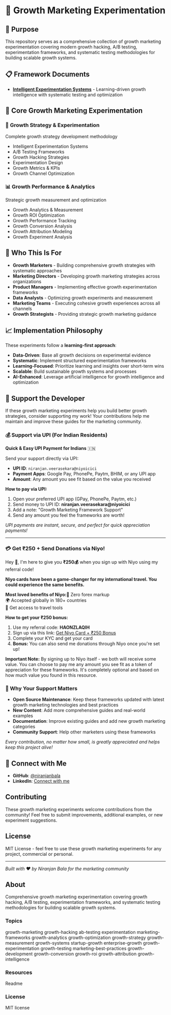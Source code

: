 # 🚀 Growth Marketing Experimentation

## 🎯 Purpose

This repository serves as a comprehensive collection of growth marketing experimentation covering modern growth hacking, A/B testing, experimentation frameworks, and systematic testing methodologies for building scalable growth systems.

## 📋 Framework Documents

* **[Intelligent Experimentation Systems](./intelligent-experimentation-systems.md)** - Learning-driven growth intelligence with systematic testing and optimization

## 🚀 Core Growth Marketing Experimentation

### 🎨 **Growth Strategy & Experimentation**
Complete growth strategy development methodology
* Intelligent Experimentation Systems
* A/B Testing Frameworks
* Growth Hacking Strategies
* Experimentation Design
* Growth Metrics & KPIs
* Growth Channel Optimization

### 📊 **Growth Performance & Analytics**
Strategic growth measurement and optimization
* Growth Analytics & Measurement
* Growth ROI Optimization
* Growth Performance Tracking
* Growth Conversion Analysis
* Growth Attribution Modeling
* Growth Experiment Analysis

## 🎯 Who This Is For

* **Growth Marketers** - Building comprehensive growth strategies with systematic approaches
* **Marketing Directors** - Developing growth marketing strategies across organizations
* **Product Managers** - Implementing effective growth experimentation frameworks
* **Data Analysts** - Optimizing growth experiments and measurement
* **Marketing Teams** - Executing cohesive growth experiences across all channels
* **Growth Strategists** - Providing strategic growth marketing guidance

## 📈 Implementation Philosophy

These experiments follow a **learning-first approach**:
- **Data-Driven**: Base all growth decisions on experimental evidence
- **Systematic**: Implement structured experimentation frameworks
- **Learning-Focused**: Prioritize learning and insights over short-term wins
- **Scalable**: Build sustainable growth systems and processes
- **AI-Enhanced**: Leverage artificial intelligence for growth intelligence and optimization

## 💝 Support the Developer

If these growth marketing experiments help you build better growth strategies, consider supporting my work! Your contributions help me maintain and improve these guides for the marketing community.

### 💰 Support via UPI (For Indian Residents)

**Quick & Easy UPI Payment for Indians** 🇮🇳

Send your support directly via UPI:

* **UPI ID**: `niranjan.veerasekara@niyoicici`
* **Payment Apps**: Google Pay, PhonePe, Paytm, BHIM, or any UPI app
* **Amount**: Any amount you see fit based on the value you received

**How to pay via UPI:**

1. Open your preferred UPI app (GPay, PhonePe, Paytm, etc.)
2. Send money to UPI ID: **niranjan.veerasekara@niyoicici**
3. Add a note: "Growth Marketing Framework Support"
4. Send any amount you feel the frameworks are worth!

_UPI payments are instant, secure, and perfect for quick appreciation payments!_

---

### 💳 Get ₹250 + Send Donations via Niyo!

Hey 👋, I'm here to give you **₹250💰** when you sign up with Niyo using my referral code!

**Niyo cards have been a game-changer for my international travel. You could experience the same benefits.**

**Most loved benefits of Niyo:**🌟 Zero forex markup  
🌍 Accepted globally in 180+ countries  
🏧 Get access to travel tools

**How to get your ₹250 bonus:**

1. Use my referral code: **HAONZLAQIH**
2. Sign up via this link: [Get Niyo Card + ₹250 Bonus](https://ctr.niyo.me/start?utm_campaign_id=WqeSX5gu&utm_source=goniyo_app_referral&utm_campaign=Referral&utm_adgroup=mobile_app&utm_medium=mobile_app_referral&ref_label=HAONZLAQIH)
3. Complete your KYC and get your card
4. **Bonus:** You can also send me donations through Niyo once you're set up!

**Important Note:** By signing up to Niyo itself - we both will receive some value. You can choose to pay me any amount you see fit as a token of appreciation for these frameworks. It's completely optional and based on how much value you found in this resource.

### 🙏 Why Your Support Matters

* **Open Source Maintenance**: Keep these frameworks updated with latest growth marketing technologies and best practices
* **New Content**: Add more comprehensive guides and real-world examples
* **Documentation**: Improve existing guides and add new growth marketing categories
* **Community Support**: Help other marketers using these frameworks

_Every contribution, no matter how small, is greatly appreciated and helps keep this project alive!_

## 🤝 Connect with Me

* **GitHub**: [@niranjanbala](https://github.com/niranjanbala)
* **LinkedIn**: [Connect with me](https://linkedin.com/in/niranjanbala)

## Contributing

These growth marketing experiments welcome contributions from the community! Feel free to submit improvements, additional examples, or new experiment suggestions.

## License

MIT License - feel free to use these growth marketing experiments for any project, commercial or personal.

---

_Built with ❤️ by Niranjan Bala for the marketing community_

## About

 Comprehensive growth marketing experimentation covering growth hacking, A/B testing, experimentation frameworks, and systematic testing methodologies for building scalable growth systems.

### Topics

 growth-marketing  growth-hacking  ab-testing  experimentation  marketing-frameworks  growth-analytics  growth-optimization  growth-strategy  growth-measurement  growth-systems  startup-growth  enterprise-growth  growth-experimentation  growth-testing  marketing-best-practices  growth-development  growth-conversion  growth-roi  growth-attribution  growth-intelligence 

### Resources

 Readme 

### License

 MIT license 
